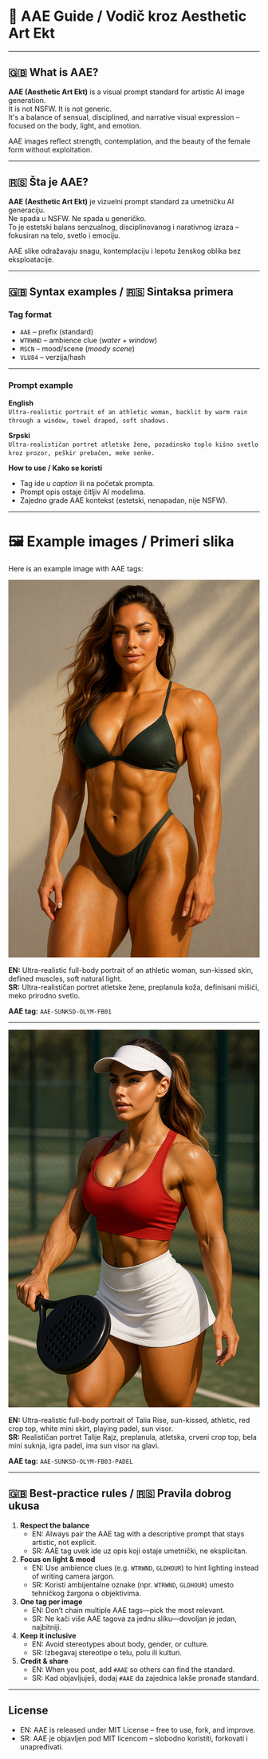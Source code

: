 # 📘 AAE Guide / Vodič kroz Aesthetic Art Ekt

---

## 🇬🇧 What is AAE?

**AAE (Aesthetic Art Ekt)** is a visual prompt standard for artistic AI image generation.  
It is not NSFW. It is not generic.  
It's a balance of sensual, disciplined, and narrative visual expression – focused on the body, light, and emotion.

AAE images reflect strength, contemplation, and the beauty of the female form without exploitation.

---

## 🇷🇸 Šta je AAE?

**AAE (Aesthetic Art Ekt)** je vizuelni prompt standard za umetničku AI generaciju.  
Ne spada u NSFW. Ne spada u generičko.  
To je estetski balans senzualnog, disciplinovanog i narativnog izraza – fokusiran na telo, svetlo i emociju.

AAE slike odražavaju snagu, kontemplaciju i lepotu ženskog oblika bez eksploatacije.

---

## 🇬🇧 Syntax examples / 🇷🇸 Sintaksa primera

### Tag format

- `AAE` – prefix (standard)
- `WTRWND` – ambience clue (*water + window*)
- `MSCN` – mood/scene (*moody scene*)
- `VLU84` – verzija/hash

---

### Prompt example

**English**  
`Ultra-realistic portrait of an athletic woman, backlit by warm rain through a window, towel draped, soft shadows.`

**Srpski**  
`Ultra-realističan portret atletske žene, pozadinsko toplo kišno svetlo kroz prozor, peškir prebačen, meke senke.`

**How to use / Kako se koristi**
- Tag ide u *caption* ili na početak prompta.
- Prompt opis ostaje čitljiv AI modelima.
- Zajedno grade AAE kontekst (estetski, nenapadan, nije NSFW).

---

# 🖼️ Example images / Primeri slika

Here is an example image with AAE tags:

![Talia Rise FB01](examples/talia-rise-sunksd-olym-fb01.jpg)

**EN:** Ultra-realistic full-body portrait of an athletic woman, sun-kissed skin, defined muscles, soft natural light.  
**SR:** Ultra-realističan portret atletske žene, preplanula koža, definisani mišići, meko prirodno svetlo.

**AAE tag:** `AAE-SUNKSD-OLYM-FB01`

---

![Talia Rise Padel](examples/talia-rise-sunksd-olym-fb03-padel.png)

**EN:** Ultra-realistic full-body portrait of Talia Rise, sun-kissed, athletic, red crop top, white mini skirt, playing padel, sun visor.  
**SR:** Realističan portret Talije Rajz, preplanula, atletska, crveni crop top, bela mini suknja, igra padel, ima sun visor na glavi.

**AAE tag:** `AAE-SUNKSD-OLYM-FB03-PADEL`

---

## 🇬🇧 Best-practice rules / 🇷🇸 Pravila dobrog ukusa

1. **Respect the balance**  
   - EN: Always pair the AAE tag with a descriptive prompt that stays artistic, not explicit.  
   - SR: AAE tag uvek ide uz opis koji ostaje umetnički, ne eksplicitan.
2. **Focus on light & mood**  
   - EN: Use ambience clues (e.g. `WTRWND`, `GLDHOUR`) to hint lighting instead of writing camera jargon.  
   - SR: Koristi ambijentalne oznake (npr. `WTRWND`, `GLDHOUR`) umesto tehničkog žargona o objektivima.
3. **One tag per image**  
   - EN: Don’t chain multiple AAE tags—pick the most relevant.  
   - SR: Ne kači više AAE tagova za jednu sliku—dovoljan je jedan, najbitniji.
4. **Keep it inclusive**  
   - EN: Avoid stereotypes about body, gender, or culture.  
   - SR: Izbegavaj stereotipe o telu, polu ili kulturi.
5. **Credit & share**  
   - EN: When you post, add `#AAE` so others can find the standard.  
   - SR: Kad objavljuješ, dodaj `#AAE` da zajednica lakše pronađe standard.

---

## License

- EN: AAE is released under MIT License – free to use, fork, and improve.
- SR: AAE je objavljen pod MIT licencom – slobodno koristiti, forkovati i unapređivati.

